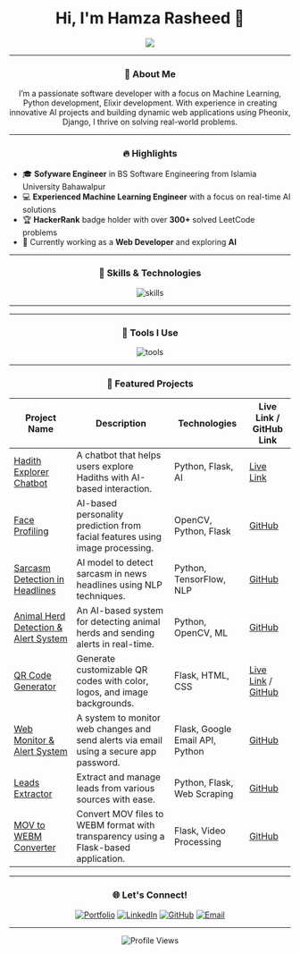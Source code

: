 <h1 align="center">Hi, I'm Hamza Rasheed 👋</h1>

<p align="center">
  <img src="https://readme-typing-svg.demolab.com?font=Fira+Code&weight=500&size=25&duration=3000&pause=1000&color=03C0FF&center=true&width=500&lines=Software+Engineer;Python+Developer;Elixer+Devolper;Always+learning+new+tech!">
</p>

---

<h3 align="center"> 🚀 About Me </h3>
<p align="center">
I’m a passionate software developer with a focus on Machine Learning, Python development, Elixir development. With experience in creating innovative AI projects and building dynamic web applications using Pheonix, Django, I thrive on solving real-world problems.
</p>

---

<h3 align="center"> 🔥 Highlights </h3>

- 🎓 **Sofyware Engineer** in BS Software Engineering from Islamia University Bahawalpur
- 💻 **Experienced Machine Learning Engineer** with a focus on real-time AI solutions
- 🏆 **HackerRank** badge holder with over **300+** solved LeetCode problems
- 🌱 Currently working as a **Web Developer** and exploring **AI**


---

<h3 align="center"> 🚀 Skills & Technologies </h3>
<p align="center">
  <img src="https://skillicons.dev/icons?i=python,django,html,css,tailwindcss,js,github,mysql,php,bootstrap,linux,vscode,git,elixer,pheonix" alt="skills" />
</p>

---




---

<h3 align="center"> 🔧 Tools I Use </h3>
<p align="center">
  <img src="https://skillicons.dev/icons?i=anaconda,pycharm,vscode,eclipse,ps,ai,blender" alt="tools" />
</p>

---

<h3 align="center"> 🚀 Featured Projects </h3>

| Project Name | Description | Technologies | Live Link / GitHub Link |
|--------------|-------------|--------------|-------------------------|
| [Hadith Explorer Chatbot](https://hadithbot.marveloussoft.tech/) | A chatbot that helps users explore Hadiths with AI-based interaction. | Python, Flask, AI | [Live Link](https://hadithbot.marveloussoft.tech/) |
| [Face Profiling](https://github.com/RasikhAli/Bitlogicx/tree/main/7.%20Face%20Profiling) | AI-based personality prediction from facial features using image processing. | OpenCV, Python, Flask | [GitHub](https://github.com/RasikhAli/Bitlogicx/tree/main/7.%20Face%20Profiling) |
| [Sarcasm Detection in Headlines](https://github.com/RasikhAli/Sarcasm-Detection) | AI model to detect sarcasm in news headlines using NLP techniques. | Python, TensorFlow, NLP | [GitHub](https://github.com/RasikhAli/Sarcasm-Detection) |
| [Animal Herd Detection & Alert System](https://github.com/RasikhAli/Bitlogicx/tree/main/3.%20AnimalHerd) | An AI-based system for detecting animal herds and sending alerts in real-time. | Python, OpenCV, ML | [GitHub](https://github.com/RasikhAli/Bitlogicx/tree/main/3.%20AnimalHerd) |
| [QR Code Generator](https://rasikhali.marveloussoft.tech/) | Generate customizable QR codes with color, logos, and image backgrounds. | Flask, HTML, CSS | [Live Link](https://rasikhali.marveloussoft.tech/) / [GitHub](https://github.com/RasikhAli/QR-Code-Generator) |
| [Web Monitor & Alert System](https://github.com/RasikhAli/Web-Monitor-and-Alert-System-using-Google-Email-App-Password) | A system to monitor web changes and send alerts via email using a secure app password. | Flask, Google Email API, Python | [GitHub](https://github.com/RasikhAli/Web-Monitor-and-Alert-System-using-Google-Email-App-Password) |
| [Leads Extractor](https://github.com/RasikhAli/Leads-Extractor) | Extract and manage leads from various sources with ease. | Python, Flask, Web Scraping | [GitHub](https://github.com/RasikhAli/Leads-Extractor) |
| [MOV to WEBM Converter](https://github.com/RasikhAli/Flask-MOV-to-WEBM-Converter) | Convert MOV files to WEBM format with transparency using a Flask-based application. | Flask, Video Processing | [GitHub](https://github.com/RasikhAli/Flask-MOV-to-WEBM-Converter) |

---

<h3 align="center"> 🌐 Let's Connect! </h3>
<p align="center">
  <a href="https://rasikhali.marveloussoft.tech/" target="_blank"><img src="https://img.shields.io/badge/Portfolio-%231E90FF.svg?&style=for-the-badge&logo=google-chrome&logoColor=white" alt="Portfolio" /></a>
  <a href="https://www.linkedin.com/in/rasikh-ali/" target="_blank"><img src="https://img.shields.io/badge/LinkedIn-%230077B5.svg?&style=for-the-badge&logo=linkedin&logoColor=white" alt="LinkedIn" /></a>
  <a href="https://github.com/RasikhAli" target="_blank"><img src="https://img.shields.io/badge/GitHub-%23181717.svg?&style=for-the-badge&logo=github&logoColor=white" alt="GitHub" /></a>
  <a href="mailto:rasikhali1234@gmail.com"><img src="https://img.shields.io/badge/Email-%23D14836.svg?&style=for-the-badge&logo=gmail&logoColor=white" alt="Email" /></a>
</p>

<!-- ---

<!-- <h3 align="center"> 📈 Weekly Development Breakdown </h3>
<!--START_SECTION:waka-->
<!--END_SECTION:waka-->

---

<p align="center">
  <img src="https://komarev.com/ghpvc/?username=RasikhAli&color=blue&style=flat-square" alt="Profile Views" />
</p>

